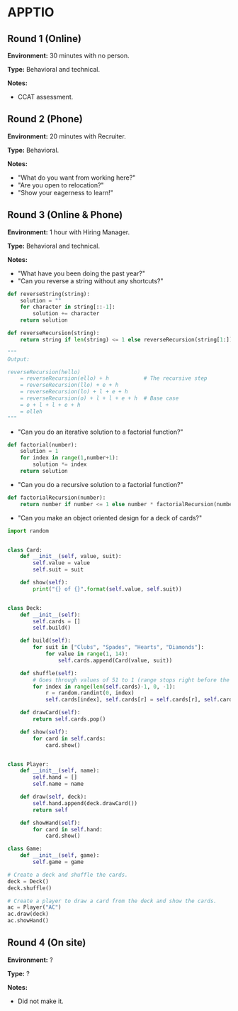 # APPTIO

## Round 1 (Online)

**Environment:** 30 minutes with no person.

**Type:** Behavioral and technical.

**Notes:**

- CCAT assessment.

## Round 2 (Phone)

**Environment:** 20 minutes with Recruiter.

**Type:** Behavioral.

**Notes:**

- "What do you want from working here?"
- "Are you open to relocation?"
- "Show your eagerness to learn!"

## Round 3 (Online & Phone)

**Environment:** 1 hour with Hiring Manager.

**Type:** Behavioral and technical.

**Notes:**

- "What have you been doing the past year?"
- "Can you reverse a string without any shortcuts?"

```py
def reverseString(string):
    solution = ""
    for character in string[::-1]:
        solution += character
    return solution

def reverseRecursion(string):
    return string if len(string) <= 1 else reverseRecursion(string[1:]) + string[0]

"""
Output:

reverseRecursion(hello)
    = reverseRecursion(ello) + h           # The recursive step
    = reverseRecursion(llo) + e + h
    = reverseRecursion(lo) + l + e + h
    = reverseRecursion(o) + l + l + e + h  # Base case
    = o + l + l + e + h
    = olleh
"""
```

- "Can you do an iterative solution to a factorial function?"

```py
def factorial(number):
    solution = 1
    for index in range(1,number+1):
        solution *= index
    return solution
```

- "Can you do a recursive solution to a factorial function?"

```py
def factorialRecursion(number):
    return number if number <= 1 else number * factorialRecursion(number-1)
```

- "Can you make an object oriented design for a deck of cards?"

```py
import random


class Card:
    def __init__(self, value, suit):
        self.value = value
        self.suit = suit

    def show(self):
        print("{} of {}".format(self.value, self.suit))


class Deck:
    def __init__(self):
        self.cards = []
        self.build()

    def build(self):
        for suit in ["Clubs", "Spades", "Hearts", "Diamonds"]:
            for value in range(1, 14):
                self.cards.append(Card(value, suit))

    def shuffle(self):
        # Goes through values of 51 to 1 (range stops right before the value).
        for index in range(len(self.cards)-1, 0, -1):
            r = random.randint(0, index)
            self.cards[index], self.cards[r] = self.cards[r], self.cards[index]

    def drawCard(self):
        return self.cards.pop()

    def show(self):
        for card in self.cards:
            card.show()


class Player:
    def __init__(self, name):
        self.hand = []
        self.name = name

    def draw(self, deck):
        self.hand.append(deck.drawCard())
        return self

    def showHand(self):
        for card in self.hand:
            card.show()

class Game:
    def __init__(self, game):
        self.game = game

# Create a deck and shuffle the cards.
deck = Deck()
deck.shuffle()

# Create a player to draw a card from the deck and show the cards.
ac = Player("AC")
ac.draw(deck)
ac.showHand()
```

## Round 4 (On site)

**Environment:** ?

**Type:** ?

**Notes:**

- Did not make it.
